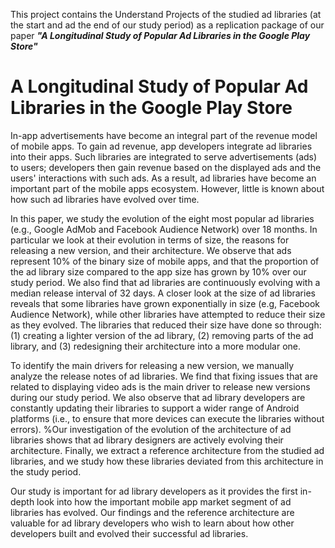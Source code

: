 This project contains the Understand Projects of the studied ad libraries (at the start and ad the end of our study period) as a replication package of our paper _**"A Longitudinal Study of Popular Ad Libraries in the Google Play Store"**_

# A Longitudinal Study of Popular Ad Libraries in the Google Play Store
In-app advertisements have become an integral part of the revenue model of mobile apps. 
To gain ad revenue, app developers integrate ad libraries into their apps. 
Such libraries are integrated to serve advertisements (ads) to users; developers then gain revenue based on the displayed ads and the users' interactions with such ads. As a result, ad libraries have become an important part of the mobile apps ecosystem. 
However, little is known about how such ad libraries have evolved over time. 

In this paper, we study the evolution of the eight most popular ad libraries (e.g., Google AdMob and Facebook Audience Network) over 18 months. In particular we look at their evolution in terms of size, the reasons for releasing a new version, and their architecture.  We observe that ads represent 10\% of the binary size of mobile apps, and that the proportion of the ad library size compared to the app size has grown by 10\% over our study period. 
We also find that ad libraries are continuously evolving with a median release interval of 32 days. 
A closer look at the size of ad libraries reveals that some libraries have grown exponentially in size (e.g, Facebook Audience Network), while other libraries have attempted to reduce their size as they evolved. 
The libraries that reduced their size have done so through: 
(1) creating a lighter version of the ad library, (2) removing parts of the ad library, and (3) redesigning their architecture into a more modular one. 

To identify the main drivers for releasing a new version, we manually analyze the release notes of ad libraries. 
We find that fixing issues that are related to displaying video ads is the main driver to release new versions during our study period. 
We also observe that ad library developers are constantly updating their libraries to support a wider range of Android platforms (i.e., to ensure that more devices can execute the libraries without errors).
%Our investigation of the evolution of the architecture of ad libraries shows that ad library designers are actively evolving their architecture.
Finally, we extract a reference architecture from the studied ad libraries, and we study how these libraries deviated from this architecture in the study period. 

Our study is important for ad library developers as it provides the first in-depth look into how the important mobile app market segment of ad libraries has evolved. Our findings and the reference architecture are valuable for ad library developers who wish to learn about how other developers built and evolved their successful ad libraries.

